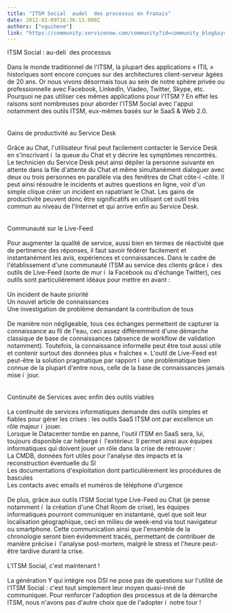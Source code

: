 ```yaml
---
title: "ITSM Social  audel  des processus en Franais"
date: 2012-03-09T16:36:13.000Z
authors: ["vguihene"]
link: "https://community.servicenow.com/community?id=community_blog&sys_id=e1ace225dbd0dbc01dcaf3231f9619b8"
---
```

<p>ITSM Social : au-delí  des processus<br /><br />Dans le monde traditionnel de l'ITSM, la plupart des applications  « ITIL  » historiques sont encore conçues sur des architectures client-serveur âgées de 20 ans. Or nous vivons désormais tous au sein de notre sphère privée ou professionnelle avec Facebook, LinkedIn, Viadeo, Twitter, Skype, etc. Pourquoi ne pas utiliser ces mêmes applications pour l'ITSM ? En effet les raisons sont nombreuses pour aborder l'ITSM Social avec l'appui notamment des outils ITSM, eux-mêmes basés sur le SaaS &amp; Web 2.0.<br /><br /><br />Gains de productivité au Service Desk<br /><br />Grâce au Chat, l'utilisateur final peut facilement contacter le Service Desk en s'inscrivant í  la queue du Chat et y décrire les symptômes rencontrés. Le technicien du Service Desk peut ainsi dépiler la personne suivante en attente dans la file d'attente du Chat et même simultanément dialoguer avec deux ou trois personnes en parallèle via des fenêtres de Chat côte-í -côte. Il peut ainsi résoudre le incidents et autres questions en ligne, voir d'un simple clique créer un incident en rapatriant le Chat. Les gains de productivité peuvent donc être significatifs en utilisant cet outil très commun au niveau de l'Internet et qui arrive enfin au Service Desk.<br /><br /><br />Communauté sur le Live-Feed<br /><br />Pour augmenter la qualité de service, aussi bien en termes de réactivité que de pertinence des réponses, il faut savoir fédérer facilement et instantanément les avis, expériences et connaissances. Dans le cadre de l'établissement d'une communauté ITSM au service des clients grâce í  des outils de Live-Feed (sorte de mur í  la Facebook ou d'échange Twitter), ces outils sont particulièrement idéaux pour mettre en avant :<br /><br />Un incident de haute priorité<br />Un nouvel article de connaissances<br />Une investigation de problème demandant la contribution de tous<br /><br />De manière non négligeable, tous ces échanges permettent de capturer la connaissance au fil de l'eau, ceci assez différemment d'une démarche classique de base de connaissances (absence de workflow de validation notamment). Toutefois, la connaissance informelle peut être tout aussi utile et contenir surtout des données plus  « fraîches  ». L'outil de Live-Feed est peut-être la solution pragmatique par rapport í  une problématique bien connue de la plupart d'entre nous, celle de la base de connaissances jamais mise í  jour.<br /><br /><br />Continuité de Services avec enfin des outils viables<br /><br />La continuité de services informatiques demande des outils simples et fiables pour gérer les crises : les outils SaaS ITSM ont par excellence un rôle majeur í  jouer. <br />Lorsque le Datacenter tombe en panne, l'outil ITSM en SaaS sera, lui, toujours disponible car hébergé í  l'extérieur. Il permet ainsi aux équipes informatiques qui doivent jouer un rôle dans la crise de retrouver : <br />La CMDB, données fort utiles pour l'analyse des impacts et la reconstruction éventuelle du SI<br />Les documentations d'exploitation dont particulièrement les procédures de bascules<br />Les contacts avec emails et numéros de téléphone d'urgence<br /><br />De plus, grâce aux outils ITSM Social type Live-Feed ou Chat (je pense notamment í  la création d'une Chat Room de crise), les équipes informatiques pourront communiquer en instantané, quel que soit leur localisation géographique, ceci en milieu de week-end via tout navigateur ou smartphone. Cette communication ainsi que l'ensemble de la chronologie seront bien évidemment tracés, permettant de contribuer de manière précise í  l'analyse post-mortem, malgré le stress et l'heure peut-être tardive durant la crise.<br /><br />L'ITSM Social, c'est maintenant !<br /><br />La génération Y qui intègre nos DSI ne pose pas de questions sur l'utilité de l'ITSM Social : c'est tout simplement leur moyen quasi-inné de communiquer. Pour renforcer l'adoption des processus et de la démarche ITSM, nous n'avons pas d'autre choix que de l'adopter í  notre tour !</p>